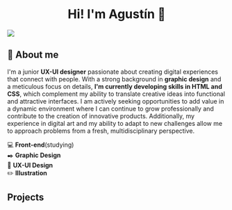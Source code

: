 <div aling="center">
<h1 align="center">Hi! I'm Agustín 👋</h1>
</div>
<img src="https://i.imgur.com/sEObqMg.jpeg">


 ## 👤 About me  
I'm a junior <strong>UX-UI designer</strong> passionate about creating digital experiences that connect with people. With a strong
background in <strong>graphic design</strong> and a meticulous focus on details, <strong>I'm currently developing skills in HTML and CSS</strong>,
which complement my ability to translate creative ideas into functional and attractive interfaces. I am actively seeking
opportunities to add value in a dynamic environment where I can continue to grow professionally and contribute to the
creation of innovative products. Additionally, my experience in digital art and my ability to adapt to new challenges
allow me to approach problems from a fresh, multidisciplinary perspective.

💻 <strong>Front-end</strong>(studying)<br>✒️ <strong>Graphic Design</strong><br>📱 <strong>UX-UI Design</strong><br>✏️ <strong>Illustration</strong>

## Projects
